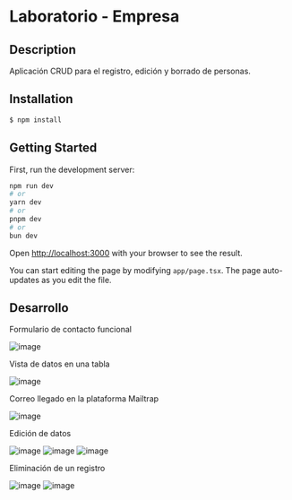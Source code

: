 # Laboratorio - Empresa

## Description

Aplicación CRUD para el registro, edición y borrado de personas.

## Installation

```bash
$ npm install
```

## Getting Started

First, run the development server:

```bash
npm run dev
# or
yarn dev
# or
pnpm dev
# or
bun dev
```

Open [http://localhost:3000](http://localhost:3000) with your browser to see the result.

You can start editing the page by modifying `app/page.tsx`. The page auto-updates as you edit the file.

## Desarrollo

Formulario de contacto funcional

![image](https://github.com/Arturo-CS/empresa/assets/128654866/cbd26635-d6d6-4d48-b46d-c0b84c499bde)

Vista de datos en una tabla

![image](https://github.com/Arturo-CS/empresa/assets/128654866/8dd9b415-9ae9-45c3-b20a-44aca1e6412a)

Correo llegado en la plataforma Mailtrap

![image](https://github.com/Arturo-CS/empresa/assets/128654866/b859c29c-ac16-4a8a-aacd-0a366092dff1)

Edición de datos

![image](https://github.com/Arturo-CS/empresa/assets/128654866/e4df0848-c001-4384-87bf-9461eb1c2101)
![image](https://github.com/Arturo-CS/empresa/assets/128654866/9213370a-0796-49ef-9cb1-231a9d1b7319)
![image](https://github.com/Arturo-CS/empresa/assets/128654866/00d2e1fb-ecee-4596-9d22-f28267effaae)

Eliminación de un registro

![image](https://github.com/Arturo-CS/empresa/assets/128654866/2541d198-7dd5-475e-b5d6-d6757bc94252)
![image](https://github.com/Arturo-CS/empresa/assets/128654866/52587ca7-7c11-416e-ae3a-e0c6eb3835b9)



